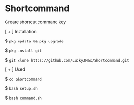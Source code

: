 # Shortcommand
Create shortcut command key

[ + ] Installation 

$ ``pkg update && pkg upgrade``

$ ``pkg install git``

$ ``git clone https://github.com/LuckyJMax/Shortcommand.git``

[ + ] Used

$ ``cd Shortcommand``

$ ``bash setup.sh``

$ ``bash command.sh``


